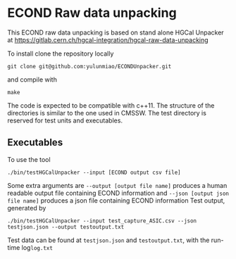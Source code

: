 # ECOND Raw data unpacking

This ECOND raw data unpacking is based on stand alone HGCal Unpacker at
https://gitlab.cern.ch/hgcal-integration/hgcal-raw-data-unpacking

To install clone the repository locally

```
git clone git@github.com:yulunmiao/ECONDUnpacker.git
```

and compile with

```
make
```

The code is expected to be compatible with c++11.
The structure of the directories is similar to the one used in CMSSW.
The test directory is reserved for test units and executables.

## Executables
To use the tool
```
./bin/testHGCalUnpacker --input [ECOND output csv file]
```
Some extra arguments are
```--output [output file name]``` produces a human readable output file containing ECOND information
and
```--json [output json file name]``` produces a json file containing ECOND information
Test output, generated by 
```
./bin/testHGCalUnpacker --input test_capture_ASIC.csv --json testjson.json --output testoutput.txt 
```
Test data can be found at ```testjson.json``` and ```testoutput.txt```, with the run-time log```log.txt```
